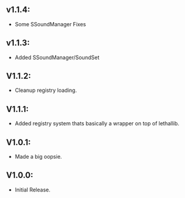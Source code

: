 ## v1.1.4:
- Some SSoundManager Fixes

## v1.1.3:
- Added SSoundManager/SoundSet

## V1.1.2:
- Cleanup registry loading.

## V1.1.1:
- Added registry system thats basically a wrapper on top of lethallib.

## V1.0.1:
- Made a big oopsie.

## V1.0.0:
- Initial Release.